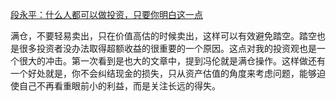 [段永平：什么人都可以做投资，只要你明白这一点](https://news.mbalib.com/story/241979)

满仓，不要轻易卖出，只在价值高估的时候卖出，这样可以有效避免踏空。踏空也是很多投资者没办法取得超额收益的很重要的一个原因。这点对我的投资观也是一个很大的冲击。第一次看到是也大的文章中，提到冯伦就是满仓操作。这样做还有一个好处就是，你不会纠结现金的损失，只从资产估值的角度来考虑问题，能够迫使自己不再看重眼前小的利益，而是关注长远的得失。





